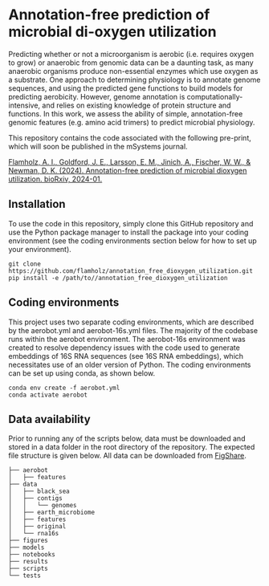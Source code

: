 # Annotation-free prediction of microbial di-oxygen utilization 

Predicting whether or not a microorganism is aerobic (i.e. requires oxygen to grow) or anaerobic from genomic data can be a daunting task, as many anaerobic organisms produce non-essential enzymes which use oxygen as a substrate. One approach to determining physiology is to annotate genome sequences, and using the predicted gene functions to build models for predicting aerobicity. However, genome annotation is computationally-intensive, and relies on existing knowledge of protein structure and functions. In this work, we assess the ability of simple, annotation-free genomic features (e.g. amino acid trimers) to predict microbial physiology. 

This repository contains the code associated with the following pre-print, which will soon be published in the mSystems journal. 

[Flamholz, A. I., Goldford, J. E., Larsson, E. M., Jinich, A., Fischer, W. W., & Newman, D. K. (2024). Annotation-free prediction of microbial dioxygen utilization. bioRxiv, 2024-01.](https://www.biorxiv.org/content/10.1101/2024.01.16.575888v1)

## Installation
To use the code in this repository, simply clone this GitHub repository and use the Python package manager to install the package into your coding environment (see the coding environments section below for how to set up your environment). 

```
git clone https://github.com/flamholz/annotation_free_dioxygen_utilization.git
pip install -e /path/to//annotation_free_dioxygen_utilization
```
## Coding environments

This project uses two separate coding environments, which are described by the aerobot.yml and aerobot-16s.yml files. The majority of the codebase runs within the aerobot environment. The aerobot-16s environment was created to resolve dependency issues with the code used to generate embeddings of 16S RNA sequences (see 16S RNA embeddings), which necessitates use of an older version of Python. The coding environments can be set up using conda, as shown below.

```
conda env create -f aerobot.yml
conda activate aerobot
```

## Data availability
Prior to running any of the scripts below, data must be downloaded and stored in a data folder in the root directory of the repository. The expected file structure is given below. All data can be downloaded from [FigShare](https://figshare.com/articles/dataset/Annotation-free_prediction_of_microbial_dioxygen_utilization/26065345).

```
├── aerobot
│   ├── features
├── data
│   ├── black_sea
│   ├── contigs
│   │   └── genomes
│   ├── earth_microbiome
│   ├── features
│   ├── original
│   └── rna16s
├── figures
├── models
├── notebooks
├── results
├── scripts
└── tests
```


